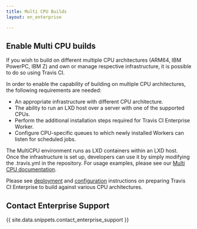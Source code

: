 ```yaml
---
title: Multi CPU Builds
layout: en_enterprise

---
```


## Enable Multi CPU builds

If you wish to build on different multiple CPU architectures (ARM64, IBM PowerPC, IBM Z) and own or manage respective infrastructure, it is possible to do so using Travis CI.

In order to enable the capability of building on multiple CPU architectures, the following requirements are needed:
 
* An appropriate infrastructure with different CPU architecture.
* The ability to run an LXD host over a server with one of the supported CPUs.
* Perform the additional installation steps required for Travis CI Enterprise Worker.
* Configure CPU-specific queues to which newly installed Workers can listen for scheduled jobs.

The MultiCPU environment runs as LXD containers within an LXD host. Once the infrastructure is set up, developers can use it by simply modifying the .travis.yml in the repository.  For usage examples, please see our [Multi CPU documentation](https://docs.travis-ci.com/user/multi-cpu-architectures/).

Please see [deployment](https://docs.travis-ci.com/user/enterprise/setting-up-worker/) and [configuration](https://docs.travis-ci.com/user/enterprise/worker-configuration/) instructions on preparing Travis CI Enterprise to build against various CPU architectures.

## Contact Enterprise Support

{{ site.data.snippets.contact_enterprise_support }}
